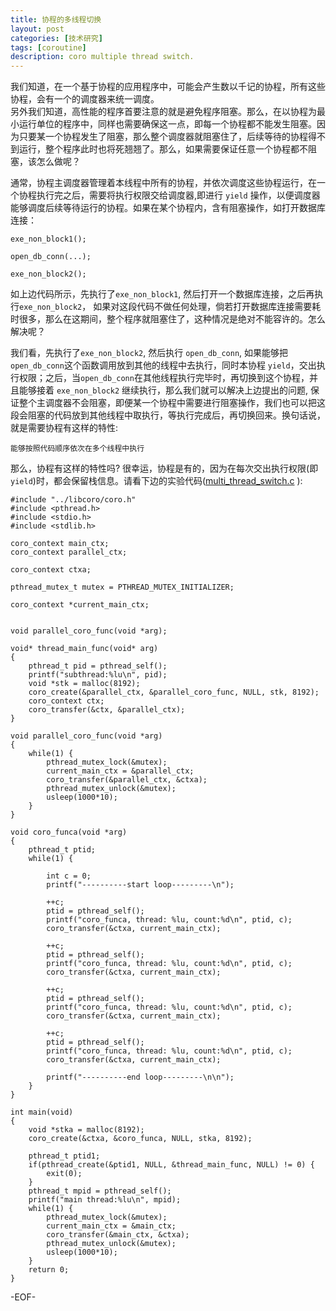 ```yaml
---
title: 协程的多线程切换
layout: post
categories: [技术研究]
tags: [coroutine]
description: coro multiple thread switch.
---
```


我们知道，在一个基于协程的应用程序中，可能会产生数以千记的协程，所有这些协程，会有一个的调度器来统一调度。  
另外我们知道，高性能的程序首要注意的就是避免程序阻塞。那么，在以协程为最小运行单位的程序中，同样也需要确保这一点，即每一个协程都不能发生阻塞。因为只要某一个协程发生了阻塞，那么整个调度器就阻塞住了，后续等待的协程得不到运行，整个程序此时也将死翘翘了。那么，如果需要保证任意一个协程都不阻塞，该怎么做呢？  
  
通常，协程主调度器管理着本线程中所有的协程，并依次调度这些协程运行，在一个协程执行完之后，需要将执行权限交给调度器,即进行 <code>yield</code> 操作，以便调度器能够调度后续等待运行的协程。如果在某个协程内，含有阻塞操作，如打开数据库连接：  

	exe_non_block1();

	open_db_conn(...);
	
	exe_non_block2();  

如上边代码所示，先执行了<code>exe_non_block1</code>, 然后打开一个数据库连接，之后再执行<code>exe_non_block2</code>， 如果对这段代码不做任何处理，倘若打开数据库连接需要耗时很多，那么在这期间，整个程序就阻塞住了，这种情况是绝对不能容许的。怎么解决呢？   

我们看，先执行了<code>exe_non_block2</code>, 然后执行 <code>open_db_conn</code>, 如果能够把<code>open_db_conn</code>这个函数调用放到其他的线程中去执行，同时本协程 <code>yield</code>，交出执行权限；之后，当<code>open_db_conn</code>在其他线程执行完毕时，再切换到这个协程，并且能够接着 <code>exe_non_block2</code> 继续执行，那么我们就可以解决上边提出的问题, 保证整个主调度器不会阻塞，即便某一个协程中需要进行阻塞操作，我们也可以把这段会阻塞的代码放到其他线程中取执行，等执行完成后，再切换回来。换句话说，就是需要协程有这样的特性:  

	能够按照代码顺序依次在多个线程中执行  

那么，协程有这样的特性吗? 很幸运，协程是有的，因为在每次交出执行权限(即<code>yield</code>)时，都会保留栈信息。请看下边的实验代码([multi_thread_switch.c](https://github.com/yuxingfirst/libcoro/blob/master/test/multi_thread_switch.c "multi_thread_switch") ):

	#include "../libcoro/coro.h"
	#include <pthread.h>
	#include <stdio.h>
	#include <stdlib.h>

	coro_context main_ctx;
	coro_context parallel_ctx;

	coro_context ctxa;

	pthread_mutex_t mutex = PTHREAD_MUTEX_INITIALIZER;

	coro_context *current_main_ctx;


	void parallel_coro_func(void *arg);

	void* thread_main_func(void* arg)
	{
		pthread_t pid = pthread_self();
		printf("subthread:%lu\n", pid);
		void *stk = malloc(8192);
		coro_create(&parallel_ctx, &parallel_coro_func, NULL, stk, 8192);
		coro_context ctx;
		coro_transfer(&ctx, &parallel_ctx);
	}

	void parallel_coro_func(void *arg)
	{
		while(1) {
		    pthread_mutex_lock(&mutex);
		    current_main_ctx = &parallel_ctx;
		    coro_transfer(&parallel_ctx, &ctxa);
		    pthread_mutex_unlock(&mutex);
		    usleep(1000*10);
		}
	}

	void coro_funca(void *arg) 
	{
		pthread_t ptid;
		while(1) {

		    int c = 0;
		    printf("----------start loop---------\n");

		    ++c;
		    ptid = pthread_self();  
		    printf("coro_funca, thread: %lu, count:%d\n", ptid, c);
		    coro_transfer(&ctxa, current_main_ctx);

		    ++c;
		    ptid = pthread_self();  
		    printf("coro_funca, thread: %lu, count:%d\n", ptid, c);
		    coro_transfer(&ctxa, current_main_ctx);

		    ++c;
		    ptid = pthread_self();  
		    printf("coro_funca, thread: %lu, count:%d\n", ptid, c);
		    coro_transfer(&ctxa, current_main_ctx);

		    ++c;
		    ptid = pthread_self();  
		    printf("coro_funca, thread: %lu, count:%d\n", ptid, c);
		    coro_transfer(&ctxa, current_main_ctx);

		    printf("----------end loop---------\n\n");
		}
	}

	int main(void)
	{
		void *stka = malloc(8192);
		coro_create(&ctxa, &coro_funca, NULL, stka, 8192);

		pthread_t ptid1;     
		if(pthread_create(&ptid1, NULL, &thread_main_func, NULL) != 0) {
		    exit(0); 
		}
		pthread_t mpid = pthread_self();
		printf("main thread:%lu\n", mpid);
		while(1) {
		    pthread_mutex_lock(&mutex);
		    current_main_ctx = &main_ctx;
		    coro_transfer(&main_ctx, &ctxa);
		    pthread_mutex_unlock(&mutex);
		    usleep(1000*10);
		}
		return 0;
	}

-EOF-

